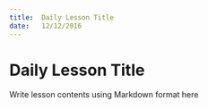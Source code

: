 ```yaml
---
title:  Daily Lesson Title
date:   12/12/2016
---
```


# Daily Lesson Title

Write lesson contents using Markdown format here